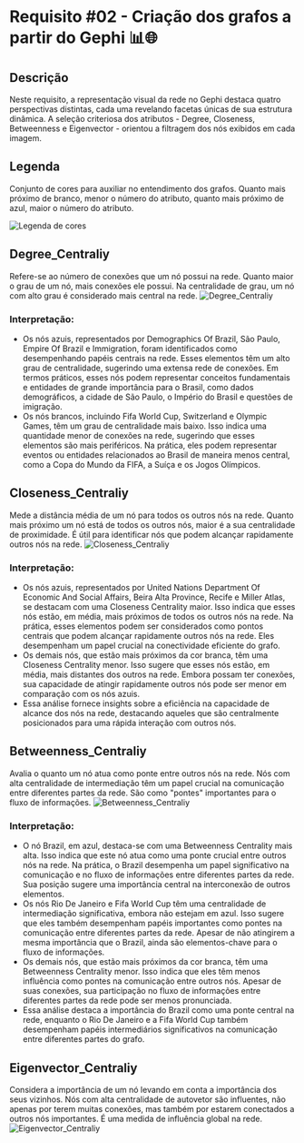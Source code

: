# Requisito #02 - Criação dos grafos a partir do Gephi 📊🌐

## Descrição

Neste requisito, a representação visual da rede no Gephi destaca quatro perspectivas distintas, cada uma revelando facetas únicas de sua estrutura dinâmica. A seleção criteriosa dos atributos - Degree, Closeness, Betweenness e Eigenvector - orientou a filtragem dos nós exibidos em cada imagem.

## Legenda

Conjunto de cores para auxiliar no entendimento dos grafos. Quanto mais próximo de branco, menor o número do atributo, quanto mais próximo de azul, maior o número do atributo.

![Legenda de cores](https://github.com/yantvrs/Data_structure_2/blob/main/U2T3/Requisito_2/images/image.png)

## Degree_Centraliy
Refere-se ao número de conexões que um nó possui na rede. Quanto maior o grau de um nó, mais conexões ele possui. Na centralidade de grau, um nó com alto grau é considerado mais central na rede.
![Degree_Centraliy](https://github.com/yantvrs/Data_structure_2/blob/main/U2T3/Requisito_2/images/degree_centraliy.png)
### Interpretação:
- Os nós azuis, representados por Demographics Of Brazil, São Paulo, Empire Of Brazil e Immigration, foram identificados como desempenhando papéis centrais na rede. Esses elementos têm um alto grau de centralidade, sugerindo uma extensa rede de conexões. Em termos práticos, esses nós podem representar conceitos fundamentais e entidades de grande importância para o Brasil, como dados demográficos, a cidade de São Paulo, o Império do Brasil e questões de imigração.
- Os nós brancos, incluindo Fifa World Cup, Switzerland e Olympic Games, têm um grau de centralidade mais baixo. Isso indica uma quantidade menor de conexões na rede, sugerindo que esses elementos são mais periféricos. Na prática, eles podem representar eventos ou entidades relacionados ao Brasil de maneira menos central, como a Copa do Mundo da FIFA, a Suíça e os Jogos Olímpicos.

## Closeness_Centraliy
Mede a distância média de um nó para todos os outros nós na rede. Quanto mais próximo um nó está de todos os outros nós, maior é a sua centralidade de proximidade. É útil para identificar nós que podem alcançar rapidamente outros nós na rede.
![Closeness_Centraliy](https://github.com/yantvrs/Data_structure_2/blob/main/U2T3/Requisito_2/images/closeness_centraliy.png)
### Interpretação:
- Os nós azuis, representados por United Nations Department Of Economic And Social Affairs, Beira Alta Province, Recife e Miller Atlas, se destacam com uma Closeness Centrality maior. Isso indica que esses nós estão, em média, mais próximos de todos os outros nós na rede. Na prática, esses elementos podem ser considerados como pontos centrais que podem alcançar rapidamente outros nós na rede. Eles desempenham um papel crucial na conectividade eficiente do grafo.
- Os demais nós, que estão mais próximos da cor branca, têm uma Closeness Centrality menor. Isso sugere que esses nós estão, em média, mais distantes dos outros na rede. Embora possam ter conexões, sua capacidade de atingir rapidamente outros nós pode ser menor em comparação com os nós azuis.
- Essa análise fornece insights sobre a eficiência na capacidade de alcance dos nós na rede, destacando aqueles que são centralmente posicionados para uma rápida interação com outros nós.

## Betweenness_Centraliy
Avalia o quanto um nó atua como ponte entre outros nós na rede. Nós com alta centralidade de intermediação têm um papel crucial na comunicação entre diferentes partes da rede. São como "pontes" importantes para o fluxo de informações.
![Betweenness_Centraliy](https://github.com/yantvrs/Data_structure_2/blob/main/U2T3/Requisito_2/images/betweenness_centraliy.png)
### Interpretação:
- O nó Brazil, em azul, destaca-se com uma Betweenness Centrality mais alta. Isso indica que este nó atua como uma ponte crucial entre outros nós na rede. Na prática, o Brazil desempenha um papel significativo na comunicação e no fluxo de informações entre diferentes partes da rede. Sua posição sugere uma importância central na interconexão de outros elementos.
- Os nós Rio De Janeiro e Fifa World Cup têm uma centralidade de intermediação significativa, embora não estejam em azul. Isso sugere que eles também desempenham papéis importantes como pontes na comunicação entre diferentes partes da rede. Apesar de não atingirem a mesma importância que o Brazil, ainda são elementos-chave para o fluxo de informações.
- Os demais nós, que estão mais próximos da cor branca, têm uma Betweenness Centrality menor. Isso indica que eles têm menos influência como pontes na comunicação entre outros nós. Apesar de suas conexões, sua participação no fluxo de informações entre diferentes partes da rede pode ser menos pronunciada.
- Essa análise destaca a importância do Brazil como uma ponte central na rede, enquanto o Rio De Janeiro e a Fifa World Cup também desempenham papéis intermediários significativos na comunicação entre diferentes partes do grafo.

## Eigenvector_Centraliy
Considera a importância de um nó levando em conta a importância dos seus vizinhos. Nós com alta centralidade de autovetor são influentes, não apenas por terem muitas conexões, mas também por estarem conectados a outros nós importantes. É uma medida de influência global na rede.
![Eigenvector_Centraliy](https://github.com/yantvrs/Data_structure_2/blob/main/U2T3/Requisito_2/images/eigenvector_centraliy.png)

